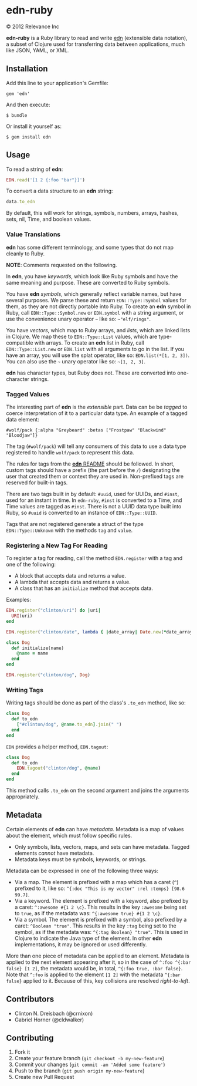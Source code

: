 # edn-ruby

&copy; 2012 Relevance Inc

**edn-ruby** is a Ruby library to read and write [edn][edn] (extensible data notation), a subset of Clojure used for transferring data between applications, much like JSON, YAML, or XML.

## Installation

Add this line to your application's Gemfile:

    gem 'edn'

And then execute:

    $ bundle

Or install it yourself as:

    $ gem install edn

## Usage

To read a string of **edn**:

```ruby
EDN.read('[1 2 {:foo "bar"}]')
```

To convert a data structure to an **edn** string:

```ruby
data.to_edn
```

By default, this will work for strings, symbols, numbers, arrays, hashes, sets, nil, Time, and boolean values.

### Value Translations

**edn** has some different terminology, and some types that do not map cleanly to Ruby.

**NOTE**: Comments requested on the following.

In **edn**, you have _keywords_, which look like Ruby symbols and have the same meaning and purpose. These are converted to Ruby symbols. 

You have **edn** _symbols_, which generally reflect variable names, but have several purposes. We parse these and return `EDN::Type::Symbol` values for them, as they are not directly portable into Ruby. To create an **edn** symbol in Ruby, call `EDN::Type::Symbol.new` or `EDN.symbol` with a string argument, or use the convenience unary operator `~` like so: `~"elf/rings"`.

You have _vectors_, which map to Ruby arrays, and _lists_, which are linked lists in Clojure. We map these to `EDN::Type::List` values, which are type-compatible with arrays. To create an **edn** list in Ruby, call `EDN::Type::List.new` or `EDN.list` with all arguments to go in the list. If you have an array, you will use the splat operator, like so: `EDN.list(*[1, 2, 3])`. You can also use the `~` unary operator like so: `~[1, 2, 3]`.

**edn** has character types, but Ruby does not. These are converted into one-character strings.

### Tagged Values

The interesting part of **edn** is the _extensible_ part. Data can be be _tagged_ to coerce interpretation of it to a particular data type. An example of a tagged data element:

```
#wolf/pack {:alpha "Greybeard" :betas ["Frostpaw" "Blackwind" "Bloodjaw"]}
```

The tag (`#wolf/pack`) will tell any consumers of this data to use a data type registered to handle `wolf/pack` to represent this data.

The rules for tags from the [**edn** README][README] should be followed. In short, custom tags should have a prefix (the part before the `/`) designating the user that created them or context they are used in. Non-prefixed tags are reserved for built-in tags.

There are two tags built in by default: `#uuid`, used for UUIDs, and `#inst`, used for an instant in time. In `edn-ruby`, `#inst` is converted to a Time, and Time values are tagged as `#inst`. There is not a UUID data type built into Ruby, so `#uuid` is converted to an instance of `EDN::Type::UUID`.

Tags that are not registered generate a struct of the type `EDN::Type::Unknown` with the methods `tag` and `value`.

### Registering a New Tag For Reading

To register a tag for reading, call the method `EDN.register` with a tag and one of the following:

- A block that accepts data and returns a value.
- A lambda that accepts data and returns a value.
- A class that has an `initialize` method that accepts data.

Examples:

```ruby
EDN.register("clinton/uri") do |uri|
  URI(uri)
end

EDN.register("clinton/date", lambda { |date_array| Date.new(*date_array) }

class Dog
  def initialize(name)
    @name = name
  end
end

EDN.register("clinton/dog", Dog)
```

### Writing Tags

Writing tags should be done as part of the class's `.to_edn` method, like so:

```ruby
class Dog
  def to_edn
    ["#clinton/dog", @name.to_edn].join(" ")
  end
end
```

`EDN` provides a helper method, `EDN.tagout`:

```ruby
class Dog
  def to_edn
    EDN.tagout("clinton/dog", @name)
  end
end
```

This method calls `.to_edn` on the second argument and joins the arguments appropriately.

## Metadata

Certain elements of **edn** can have *metadata*. Metadata is a map of values about the element, which must follow specific rules.

* Only symbols, lists, vectors, maps, and sets can have metadata. Tagged elements *cannot* have metadata.
* Metadata keys must be symbols, keywords, or strings.

Metadata can be expressed in one of the following three ways:

* Via a map. The element is prefixed with a map which has a caret (`^`) prefixed to it, like so: `^{:doc "This is my vector" :rel :temps} [98.6 99.7]`.
* Via a keyword. The element is prefixed with a keyword, also prefixed by a caret: `^:awesome #{1 2 \c}`. This results in the key `:awesome` being set to `true`, as if the metadata was: `^{:awesome true} #{1 2 \c}`.
* Via a symbol. The element is prefixed with a symbol, also prefixed by a caret: `^Boolean "true"`. This results in the key `:tag` being set to the symbol, as if the metadata was: `^{:tag Boolean} "true"`. This is used in Clojure to indicate the Java type of the element. In other **edn** implementations, it may be ignored or used differently.

More than one piece of metadata can be applied to an element. Metadata is applied to the next element appearing after it, so in the case of `^:foo ^{:bar false} [1 2]`, the metadata would be, in total, `^{:foo true, :bar false}`. Note that `^:foo` is applied to the element `[1 2]` with the metadata `^{:bar false}` applied to it. Because of this, key collisions are resolved *right-to-left*.

## Contributors

* Clinton N. Dreisbach (@crnixon)
* Gabriel Horner (@cldwalker)

## Contributing

1. Fork it
2. Create your feature branch (`git checkout -b my-new-feature`)
3. Commit your changes (`git commit -am 'Added some feature'`)
4. Push to the branch (`git push origin my-new-feature`)
5. Create new Pull Request

[edn]: https://github.com/edn-format/edn
[README]: https://github.com/edn-format/edn/blob/master/README.md
